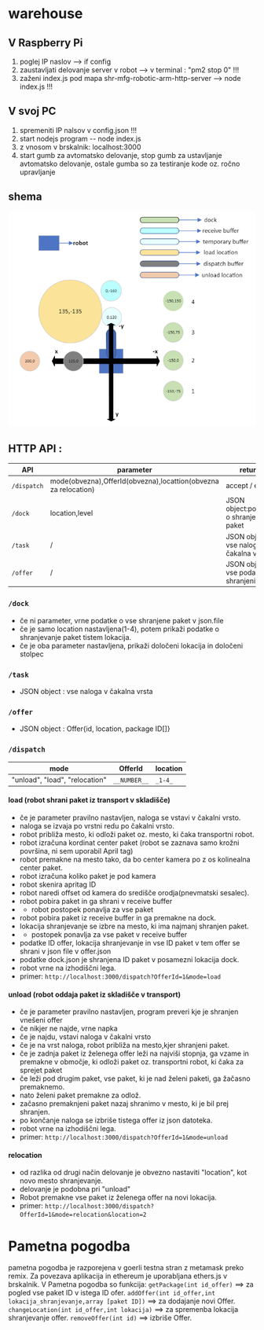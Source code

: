 # warehouse

V Raspberry Pi
------------------------------------------------------
1. poglej IP naslov --> if config
2. zaustavljati delovanje server v robot --> v terminal : "pm2 stop 0"  !!!
3. zaženi index.js pod mapa shr-mfg-robotic-arm-http-server --> node index.js  !!!

V svoj PC
 ----------------------------------------------------
1. spremeniti IP nalsov v config.json !!!
2. start nodejs program -- node index.js
3. z vnosom v brskalnik: localhost:3000
4. start gumb za avtomatsko delovanje, stop gumb za ustavljanje avtomatsko delovanje, ostale gumba so za testiranje kode oz. ročno upravljanje

## shema
![image](public/image/schema.PNG)


## HTTP API :

|API|parameter|return|
|---|---|---
|`/dispatch`|mode(obvezna),OfferId(obvezna),locattion(obvezna za relocation)| accept / error
|`/dock`|location,level |JSON object:podatke o shranjene paket
|`/task`|/|JSON object: vse naloga v čakalna vrsta
|`/offer`|/|JSON object: vse podatke shranjeni offer


### `/dock`               
* če ni parameter, vrne podatke o vse shranjene paket v json.file
* če je samo location nastavljena(1-4), potem prikaži podatke o shranjevanje paket tistem lokacija.
* če je oba parameter nastavljena, prikaži določeni lokacija in določeni stolpec
                                        
### `/task` 
* JSON object : vse naloga v čakalna vrsta
### `/offer` 
* JSON object : Offer{id, location, package ID[]}

### `/dispatch`       
|mode|OfferId|location|
|---|---|---
|"unload", "load", "relocation"|`__NUMBER__`|`_1-4_`

#### load (robot shrani paket iz transport v skladišče)
* če je parameter pravilno nastavljen, naloga se vstavi v čakalni vrsto.
* naloga se izvaja po vrstni redu po čakalni vrsto.
* robot približa mesto, ki odloži paket oz. mesto, ki čaka transportni robot.
* robot izračuna kordinat center paket (robot se zaznava samo krožni površina, ni sem uporabil April tag)
* robot premakne na mesto tako, da bo center kamera po z os kolinealna center paket.
* robot izračuna koliko paket je pod kamera
* robot skenira apritag ID
* robot naredi offset od kamera do središče orodja(pnevmatski sesalec).
* robot pobira paket in ga shrani v receive buffer
* * robot postopek ponavlja za vse paket
* robot pobira paket iz receive buffer in ga premakne na dock.
* lokacija shranjevanje se izbre na mesto, ki ima najmanj shranjen paket.
* * postopek ponavlja za vse paket v receive buffer
* podatke ID offer, lokacija shranjevanje in vse ID paket v tem offer se shrani v json file v offer.json
* podatke dock.json je shranjena ID paket v posamezni lokacija dock. 
* robot vrne na izhodiščni lega.
* primer: `http://localhost:3000/dispatch?OfferId=1&mode=load`

#### unload (robot oddaja paket iz skladišče v transport)
* če je parameter pravilno nastavljen, program preveri kje je shranjen vnešeni offer
* če nikjer ne najde, vrne napka
* če je najdu, vstavi naloga v čakalni vrsto
* če je na vrst naloga, robot približa na mesto,kjer shranjeni paket.
* če je zadnja paket iz želenega offer leži na najviši stopnja, ga vzame in premakne v območje, ki odloži paket oz. transportni robot, ki čaka za sprejet paket
* če leži pod drugim paket, vse paket, ki je nad želeni paketi, ga žačasno premaknemo.
* nato želeni paket premakne za odlož.
* začasno premaknjeni paket nazaj shranimo v mesto, ki je bil prej shranjen.
* po končanje naloga se izbriše tistega offer iz json datoteka.
* robot vrne na izhodiščni lega.
* primer: `http://localhost:3000/dispatch?OfferId=1&mode=unload`

#### relocation
* od razlika od drugi način delovanje je obvezno nastaviti "location", kot novo mesto shranjevanje.
* delovanje je podobna pri "unload"
* Robot premakne vse paket iz želenega offer na novi lokacija.
* primer: `http://localhost:3000/dispatch?OfferId=1&mode=relocation&location=2`

# Pametna pogodba
pametna pogodba je razporejena v goerli testna stran z metamask preko remix.
Za povezava aplikacija in ethereum je uporabljana ethers.js v brskalnik.
V Pametna pogodba so funkcija:
`getPackage(int id_offer)` ==> za pogled vse paket ID v istega ID ofer.
`addOffer(int id_offer,int lokacija_shranjevanje,array [paket ID])` ==> za dodajanje novi Offer.
`changeLocation(int id_offer,int lokacija)` ==> za spremenba lokacija shranjevanje offer.
`removeOffer(int id)` ==> izbriše Offer.
